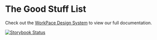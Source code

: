# The Good Stuff List

Check out the [WorkPace Design System](https://workpace.dev) to view our full documentation.

[![Storybook Status](https://github.com/work-pace/design-system/actions/workflows/deploy-github-pages.yml/badge.svg)](https://github.com/work-pace/design-system/actions/workflows/deploy-github-pages.yml)
